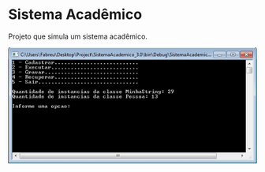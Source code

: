 # Sistema Acadêmico
Projeto que simula um sistema acadêmico.

<img src="ScreenShot/image.jpg" alt="imagem do programa"/>